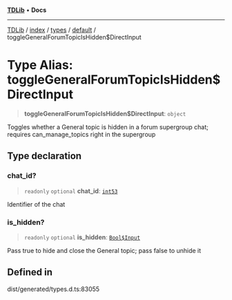 [**TDLib**](../../../../../../README.md) • **Docs**

***

[TDLib](../../../../../../modules.md) / [index](../../../../../README.md) / [types](../../../README.md) / [default](../README.md) / toggleGeneralForumTopicIsHidden$DirectInput

# Type Alias: toggleGeneralForumTopicIsHidden$DirectInput

> **toggleGeneralForumTopicIsHidden$DirectInput**: `object`

Toggles whether a General topic is hidden in a forum supergroup chat; requires can_manage_topics right in the supergroup

## Type declaration

### chat\_id?

> `readonly` `optional` **chat\_id**: [`int53`](int53.md)

Identifier of the chat

### is\_hidden?

> `readonly` `optional` **is\_hidden**: [`Bool$Input`](Bool$Input.md)

Pass true to hide and close the General topic; pass false to unhide it

## Defined in

dist/generated/types.d.ts:83055
